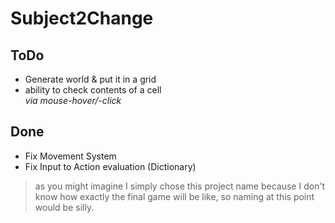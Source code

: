 Subject2Change
=========

ToDo
----------

  * Generate world & put it in a grid
  * ability to check contents of a cell  
*via mouse-hover/-click*

Done
----
- Fix Movement System
- Fix Input to Action evaluation (Dictionary)



>as you might imagine I simply chose this project name because I don't know how exactly the final game will be like, so naming at this point would be silly.
